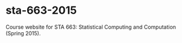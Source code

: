 sta-663-2015
============

Course website for STA 663: Statistical Computing and Computation (Spring 2015).
